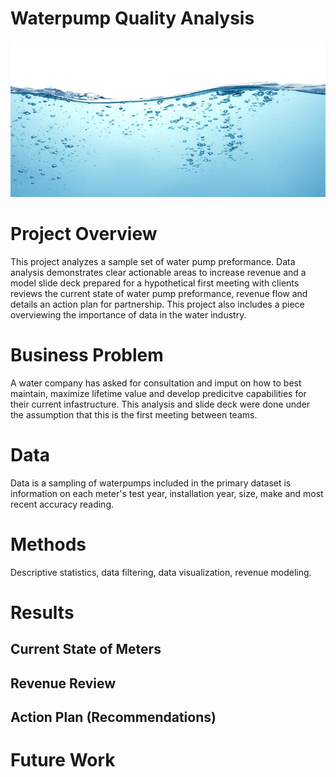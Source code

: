 # Waterpump Quality Analysis 

<p align="center">
  <img width="850" height="250" src="/water.jpeg">
</p>
 

# Project Overview
This project analyzes a sample set of water pump preformance. Data analysis demonstrates clear actionable areas to increase revenue and a model slide deck prepared for a hypothetical first meeting with clients reviews the current state of water pump preformance, revenue flow and details an action plan for partnership. This project also includes a piece overviewing the importance of data in the water industry. 

# Business Problem
A water company has asked for consultation and imput on how to best maintain, maximize lifetime value and develop predicitve capabilities for their current infastructure. This analysis and slide deck were done under the assumption that this is the first meeting between teams. 

# Data  
Data is a sampling of waterpumps included in the primary dataset is information on each meter's test year, installation year, size, make and most recent accuracy reading.

# Methods  
Descriptive statistics, data filtering, data visualization, revenue modeling. 

# Results 

## Current State of Meters 

## Revenue Review 

## Action Plan (Recommendations) 

# Future Work

